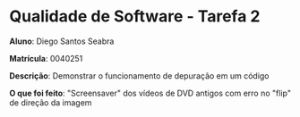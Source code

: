 # Qualidade de Software - Tarefa 2

**Aluno**: Diego Santos Seabra

**Matrícula**: 0040251

**Descrição**: Demonstrar o funcionamento de depuração em um código

**O que foi feito**: "Screensaver" dos vídeos de DVD antigos com erro no "flip" de direção da imagem
